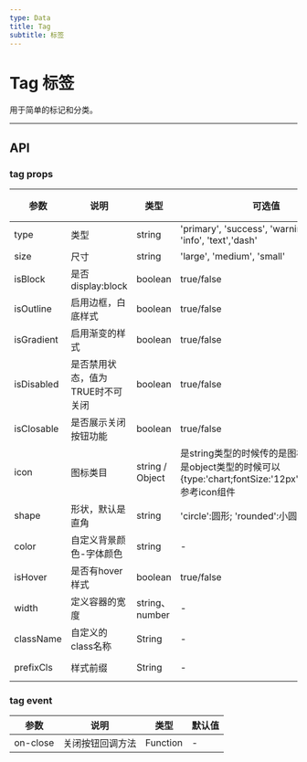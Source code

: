 ```yaml
---
type: Data
title: Tag
subtitle: 标签
---
```

# Tag 标签

用于简单的标记和分类。


---

## API

### tag props

| 参数      | 说明         | 类型   | 可选值   | 默认值 |
|-----------|------------|--------|----|--------|
| type  | 类型 |string |'primary', 'success', 'warning', 'error', 'info', 'text','dash'| 无     |
| size | 尺寸 | string |'large', 'medium', 'small'  | 无 |
| isBlock | 是否display:block | boolean |true/false  | false |
| isOutline | 启用边框，白底样式 | boolean |true/false  | false |
| isGradient | 启用渐变的样式 | boolean |true/false  | false |
| isDisabled | 是否禁用状态，值为TRUE时不可关闭 | boolean |true/false  | false |
| isClosable  | 是否展示关闭按钮功能 | boolean |true/false  | false |
| icon | 图标类目 | string / Object | 是string类型的时候传的是图标的type；是object类型的时候可以{type:'chart;fontSize:'12px';color:'#fff';} 参考icon组件  | - |
| shape | 形状，默认是直角 | string |'circle':圆形; 'rounded':小圆角 | 无 |
| color | 自定义背景颜色-字体颜色 | string |- | 无 |
|isHover | 是否有hover样式 | boolean |true/false  | false |
|width | 定义容器的宽度 | string、number | - | - |
|className|自定义的class名称 |String | - | - |
|prefixCls | 样式前缀 | String |-|'jad-label' |

### tag event

| 参数      | 说明         | 类型   | 默认值 |
|-----------|------------|--------|--------|
|on-close| 关闭按钮回调方法| Function|-|